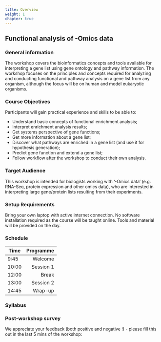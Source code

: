 ```yaml
---
title: Overview
weight: 1
chapter: true
---
```

## Functional analysis of -Omics data

### General information

The workshop covers the bioinformatics concepts and tools available for interpreting a gene list using gene ontology and pathway information. The workshop focuses on the principles and concepts required for analyzing and conducting functional and pathway analysis on a gene list from any organism, although the focus will be on human and model eukaryotic organisms.

### Course Objectives

Participants will gain practical experience and skills to be able to:

- Understand basic concepts of functional enrichment analysis;
- Interpret enrichment analysis results;
- Get systems perspective of gene functions;
- Get more information about a gene list;
- Discover what pathways are enriched in a gene list (and use it for hypothesis generation);
- Predict gene function and extend a gene list;
- Follow workflow after the workshop to conduct their own analysis.

### Target Audience
This workshop is intended for biologists working with ‘-Omics data’ (e.g. RNA-Seq, protein expression and other omics data), who are interested in interpreting large gene/protein lists resulting from their experiments.

### Setup Requirements
Bring your own laptop with active internet connection. No software installation required as the course will be taught online. Tools and material will be provided on the day.

### Schedule
Time	|	Programme
-----------	| ------------------:
9:45	|	Welcome
10:00	|	Session 1
12:00	|	Break
13:00	|	Session 2
14:45	|	Wrap-up

### Syllabus


### Post-workshop survey
We appreciate your feedback (both positive and negative !) - please fill this out in the last 5 mins of the workshop: 

